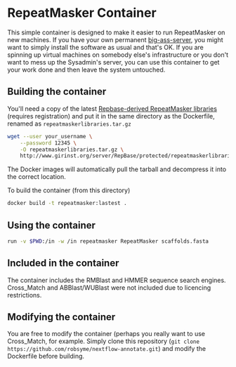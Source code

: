 # RepeatMasker Container

This simple container is designed to make it easier to run
RepeatMasker on new machines. If you have your own permanent 
[big-ass-server](http://jermdemo.blogspot.ca/2011/06/big-ass-servers-and-myths-of-clusters.html),
you might want to simply install the software as usual and that's OK.
If you are spinning up virtual machines on somebody else's
infrastructure or you don't want to mess up the Sysadmin's server, you
can use this container to get your work done and then leave the system
untouched.

## Building the container

You'll need a copy of the latest
[Repbase-derived RepeatMasker libraries](http://www.girinst.org/server/RepBase/protected/repeatmaskerlibraries/repeatmaskerlibraries-20140131.tar.gz)
(requires registration) and put it in the same directory as the
Dockerfile, renamed as `repeatmaskerlibraries.tar.gz`

```sh
wget --user your_username \
    --password 12345 \
    -O repeatmaskerlibraries.tar.gz \
    http://www.girinst.org/server/RepBase/protected/repeatmaskerlibraries/repeatmaskerlibraries-20140131.tar.gz
```

The Docker images will automatically pull the tarball and decompress
it into the correct location.

To build the container (from this directory)

```sh
docker build -t repeatmasker:lastest .
```

## Using the container

```sh
run -v $PWD:/in -w /in repeatmasker RepeatMasker scaffolds.fasta
```

## Included in the container

The container includes the RMBlast and HMMER sequence search engines.
Cross_Match and ABBlast/WUBlast were not included due to licencing restrictions.

## Modifying the container

You are free to modify the container (perhaps you really want to use
Cross_Match, for example. Simply clone this repository (`git clone
https://github.com/robsyme/nextflow-annotate.git`) and modify the
Dockerfile before building.
